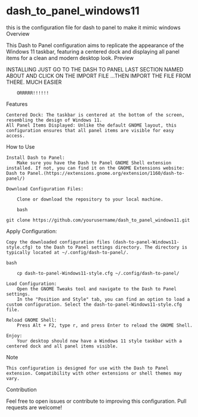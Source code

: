 # dash_to_panel_windows11
this is the configuration file for dash to panel to make it mimic windows 
Overview

This Dash to Panel configuration aims to replicate the appearance of the Windows 11 taskbar, featuring a centered dock and displaying all panel items for a clean and modern desktop look.
Preview

INSTALLING 
JUST GO TO THE DASH TO PANEL LAST SECTION NAMED ABOUT AND CLICK ON THE IMPORT FILE ...THEN IMPORT THE FILE FROM THERE. MUCH EASIER


        ORRRRR!!!!!!


Features

    Centered Dock: The taskbar is centered at the bottom of the screen, resembling the design of Windows 11.
    All Panel Items Displayed: Unlike the default GNOME layout, this configuration ensures that all panel items are visible for easy access.

How to Use

    Install Dash to Panel:
        Make sure you have the Dash to Panel GNOME Shell extension installed. If not, you can find it on the GNOME Extensions website: Dash to Panel.(https://extensions.gnome.org/extension/1160/dash-to-panel/)

    Download Configuration Files:

        Clone or download the repository to your local machine.

        bash

    git clone https://github.com/yourusername/dash_to_panel_windows11.git

Apply Configuration:

    Copy the downloaded configuration files (dash-to-panel-Windows11-style.cfg) to the Dash to Panel settings directory. The directory is typically located at ~/.config/dash-to-panel/.

    bash

        cp dash-to-panel-Windows11-style.cfg ~/.config/dash-to-panel/

    Load Configuration:
        Open the GNOME Tweaks tool and navigate to the Dash to Panel settings.
        In the "Position and Style" tab, you can find an option to load a custom configuration. Select the dash-to-panel-Windows11-style.cfg file.

    Reload GNOME Shell:
        Press Alt + F2, type r, and press Enter to reload the GNOME Shell.

    Enjoy:
        Your desktop should now have a Windows 11 style taskbar with a centered dock and all panel items visible.
        

Note

    This configuration is designed for use with the Dash to Panel extension. Compatibility with other extensions or shell themes may vary.

Contribution

Feel free to open issues or contribute to improving this configuration. Pull requests are welcome!
